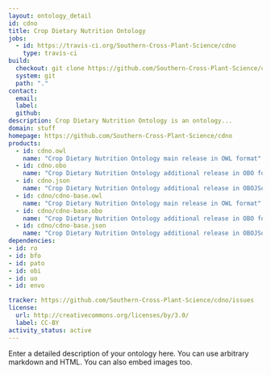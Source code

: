 ```yaml
---
layout: ontology_detail
id: cdno
title: Crop Dietary Nutrition Ontology
jobs:
  - id: https://travis-ci.org/Southern-Cross-Plant-Science/cdno
    type: travis-ci
build:
  checkout: git clone https://github.com/Southern-Cross-Plant-Science/cdno.git
  system: git
  path: "."
contact:
  email: 
  label: 
  github: 
description: Crop Dietary Nutrition Ontology is an ontology...
domain: stuff
homepage: https://github.com/Southern-Cross-Plant-Science/cdno
products:
  - id: cdno.owl
    name: "Crop Dietary Nutrition Ontology main release in OWL format"
  - id: cdno.obo
    name: "Crop Dietary Nutrition Ontology additional release in OBO format"
  - id: cdno.json
    name: "Crop Dietary Nutrition Ontology additional release in OBOJSon format"
  - id: cdno/cdno-base.owl
    name: "Crop Dietary Nutrition Ontology main release in OWL format"
  - id: cdno/cdno-base.obo
    name: "Crop Dietary Nutrition Ontology additional release in OBO format"
  - id: cdno/cdno-base.json
    name: "Crop Dietary Nutrition Ontology additional release in OBOJSon format"
dependencies:
- id: ro
- id: bfo
- id: pato
- id: obi
- id: uo
- id: envo

tracker: https://github.com/Southern-Cross-Plant-Science/cdno/issues
license:
  url: http://creativecommons.org/licenses/by/3.0/
  label: CC-BY
activity_status: active
---
```


Enter a detailed description of your ontology here. You can use arbitrary markdown and HTML.
You can also embed images too.

